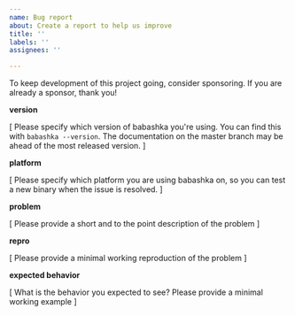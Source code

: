 ```yaml
---
name: Bug report
about: Create a report to help us improve
title: ''
labels: ''
assignees: ''

---
```


To keep development of this project going, consider sponsoring. If you are
already a sponsor, thank you!

**version**

[ Please specify which version of babashka you're using. You can find this with `babashka --version`. The documentation on the master branch may be ahead of the most released version. ]

**platform**

[ Please specify which platform you are using babashka on, so you can test a
new binary when the issue is resolved. ]

**problem**

[ Please provide a short and to the point description of the problem ]

**repro**

[ Please provide a minimal working reproduction of the problem ]

**expected behavior**

[ What is the behavior you expected to see? Please provide a minimal working example ]
